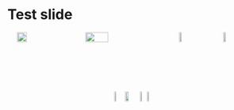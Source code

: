 # Test slide
<div style="display:flex;justify-content: space-around; flex-direction:column">

<div style="display:flex;justify-content: space-around;margin-bottom:100px">
<img src="/public/arthur_c_clark2.jpg" width="20%" height="10%" style="margin:auto">
<img src="/public/arthur_c_clark2.jpg" width="30%" height="10%" style="margin:auto">
<img src="/public/arthur_c_clark2.jpg" width="10%" height="10%" style="margin:auto">
<img src="/public/arthur_c_clark2.jpg" width="10%" height="10%" style="margin:auto">
</div>
<div style="display:flex;justify-content: space-around;margin:auto">
<img src="/public/arthur_c_clark2.jpg" width="20%" height="10%" style="margin:auto">
<img src="/public/arthur_c_clark2.jpg" width="30%" height="10%" style="margin:auto">
<img src="/public/arthur_c_clark2.jpg" width="10%" height="10%" style="margin:auto">
<img src="/public/arthur_c_clark2.jpg" width="10%" height="10%" style="margin:auto">
</div>
</div>
